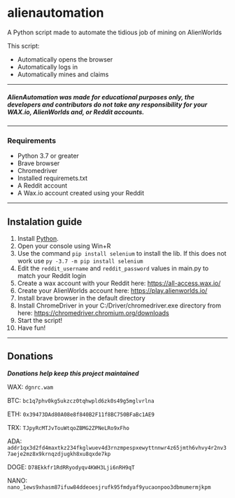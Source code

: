 # alienautomation
A Python script made to automate the tidious job of mining on AlienWorlds

This script:
- Automatically opens the browser
- Automatically logs in
- Automatically mines and claims


---
##### AlienAutomation was made for educational purposes only, the developers and contributors do not take any responsibility for your WAX.io, AlienWorlds and, or Reddit accounts.
---

### Requirements
- Python 3.7 or greater
- Brave browser
- Chromedriver
- Installed requiremets.txt
- A Reddit account
- A Wax.io account created using your Reddit

---

## Instalation guide
1. Install [Python](https://www.python.org/downloads/release/python-378/). 
2. Open your console using Win+R
3. Use the command `pip install selenium` to install the lib. If this does not work use `py -3.7 -m pip install selenium`
4. Edit the `reddit_username` and `reddit_password` values in main.py to match your Reddit login
5. Create a wax account with your Reddit here: https://all-access.wax.io/
6. Create your AlienWorlds account here: https://play.alienworlds.io/
7. Install brave browser in the default directory
8. Install ChromeDriver in your C:/Driver/chromedriver.exe directory from here: https://chromedriver.chromium.org/downloads
9. Start the script!
10. Have fun!

---

## Donations
***Donations help keep this project maintained***

WAX: `dgnrc.wam`

BTC: `bc1q7phv0kg5ukzcz0tqhwpld6zk0s49g5mglvrlna`

ETH: `0x39473DAd80A08e8f840B2F11f8BC750BFaBc1AE9`

TRX: `TJpyRcMTJvTouWtqoZBMG2ZPNeLRo9xFho`

ADA: `addr1qx3d2fd4maxtkz234fkglwuev4d3rnzmpespxewyttnnwr4z65jmth6vhvy4r2nv37aeje2mz8x9krnqzdjugkh8xu8qxde7kp`

DOGE: `D78Ekkfr1RdRRyodyqv4KWH3Lji6nRH9qT`

NANO: `nano_1ews9xhasm87ifuw84ddeoesjrufk95fmdyaf9yucaonpoo3dbmumermjkpm`
